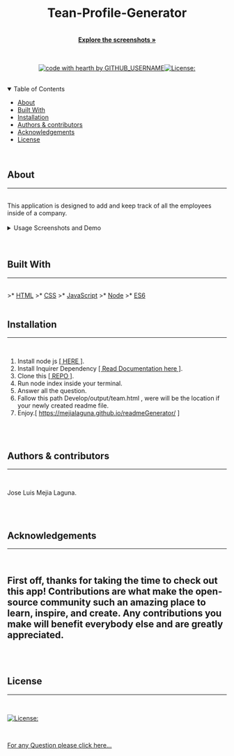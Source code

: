   
  
  <br/>
  <br/>
  
  <div align="center">
  
  <h1 align="center">Tean-Profile-Generator</h1>
  <br/>
  <a href="#about"><strong>Explore the screenshots »</strong></a>
  <br/>
  <br/>
  
  </div>
  
  
  
  <div align="center">
  <br/>
  
  [![code with hearth by GITHUB_USERNAME](https://img.shields.io/badge/%3C%2F%3E%20with%20%E2%99%A5%20by-GITHUB_mejialaguna-ff1414.svg?style=flat-square)](https://github.com/mejialaguna/The-README.md-Generator.git)[![License:](https://img.shields.io/badge/License-MPL%202.0-brightgreen.svg)](https://opensource.org/licenses/MPL-2.0)
    
  </div>
  
  <br/>
  
  <details open="open">
  <summary>Table of Contents</summary>
  
  - [About](#about)
  - [Built With](#built-with)
  - [Installation](#installation)
  - [Authors & contributors](#authors--contributors)
  - [Acknowledgements](#Acknowledgements)
  - [License](#License) 
  
  </details>  
  
  <br/>
  
  ## About
  ---

  <br/>
  This application is designed to add and keep track of all the employees inside of a company. 
  
  <br/>
  <br/>
  <details>
  <summary>Usage Screenshots and Demo</summary>
  <br/> 
  img\gifVideo.webm
  
  <img src="img/pofilepic.png"/> 
  <img src="img/pic2.png"/>
  <img src="img/gif.gif">
  
  </details>
  
  <br/>
  <br/>
  
  
  ## Built With
  ---

  <br/>
 >* <a href="https://developer.mozilla.org/en-US/docs/Web/HTML">HTML</a>
 >* <a href="https://getbootstrap.com/">CSS</a>
 >* <a href="https://developer.mozilla.org/en-US/docs/Mozilla/Add-ons/WebExtensions/API">JavaScript</a>
 >* <a href="https://nodejs.org/en/">Node</a>
 >* <a href="https://www.w3schools.com/js/js_es6.asp">ES6</a>
  
  
  <br/>
  <br/>
  
  ##  Installation
  ---

  <br/>
  
   1. Install node js <a href="https://nodejs.org/en/"> [ HERE ]</a>. 
   2. Install Inquirer Dependency <a href="https://www.npmjs.com/package/inquirer">[ Read Documentation here ]</a>.
   3. Clone this <a href="https://github.com/mejialaguna/teamProfileGenerator.git">[ REPO ]</a>.
   4. Run node index inside your terminal. 
   5. Answer all the question. 
   6. Fallow this path Develop/output/team.html , were will be the location if your newly created readme file. 
   7. Enjoy.[ https://mejialaguna.github.io/readmeGenerator/ ]

  <br/>
  <br/>
  
  
  ##  Authors & contributors
  ---

  <br/>
   
  Jose Luis Mejia Laguna.
  
  <br/>
  <br/>
  
  ## Acknowledgements
  ---

  <br/>
  
  First off, thanks for taking the time to check out this app! Contributions are what make the open-source community such an amazing place to learn, inspire, and create. Any contributions you make will benefit everybody else and are greatly appreciated.
  ---

  <br/>
  <br/>
  
  ## License
  ---
  <br/>

  [![License:](https://img.shields.io/badge/License-MPL%202.0-brightgreen.svg)](https://opensource.org/licenses/MPL-2.0)

  <br/>

  
  
  <a href="https://github.com/mejialaguna/teamProfileGenerator/issues/1">For any Question please click here...</a>
  